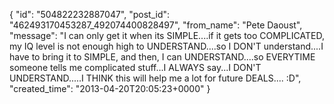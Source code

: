  {
   "id": "504822232887047",
   "post_id": "462493170453287_492074400828497",
   "from_name": "Pete Daoust",
   "message": "I can only get it when its SIMPLE....if it gets too COMPLICATED, my IQ level is not enough high to UNDERSTAND....so I DON'T understand....I have to bring it to SIMPLE, and then, I can UNDERSTAND....so EVERYTIME someone tells me complicated stuff...I ALWAYS say...I DON'T UNDERSTAND.....I THINK this will help me a lot for future DEALS.... :D",
   "created_time": "2013-04-20T20:05:23+0000"
 }
